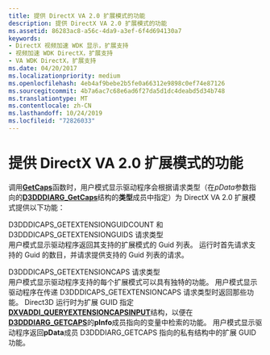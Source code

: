 ```yaml
---
title: 提供 DirectX VA 2.0 扩展模式的功能
description: 提供 DirectX VA 2.0 扩展模式的功能
ms.assetid: 86283ac8-a56c-4da9-a3ef-6f4d694130a7
keywords:
- DirectX 视频加速 WDK 显示，扩展支持
- 视频加速 WDK DirectX，扩展支持
- VA WDK DirectX，扩展支持
ms.date: 04/20/2017
ms.localizationpriority: medium
ms.openlocfilehash: 4eb4af9bebe2b5fe0a66312e9898c0ef74e87126
ms.sourcegitcommit: 4b7a6ac7c68e6ad6f27da5d1dc4deabd5d34b748
ms.translationtype: MT
ms.contentlocale: zh-CN
ms.lasthandoff: 10/24/2019
ms.locfileid: "72826033"
---
```

# <a name="providing-capabilities-for-directx-va-20-extension-modes"></a>提供 DirectX VA 2.0 扩展模式的功能


调用[**GetCaps**](https://docs.microsoft.com/windows-hardware/drivers/ddi/d3dumddi/nc-d3dumddi-pfnd3dddi_getcaps)函数时，用户模式显示驱动程序会根据请求类型（在*pData*参数指向的[**D3DDDIARG\_GetCaps**](https://docs.microsoft.com/windows-hardware/drivers/ddi/d3dumddi/ns-d3dumddi-_d3dddiarg_getcaps)结构的**类型**成员中指定）为 DirectX VA 2.0 扩展模式提供以下功能：

<span id="D3DDDICAPS_GETEXTENSIONGUIDCOUNT_and_D3DDDICAPS_GETEXTENSIONGUIDS_request_types"></span><span id="d3dddicaps_getextensionguidcount_and_d3dddicaps_getextensionguids_request_types"></span><span id="D3DDDICAPS_GETEXTENSIONGUIDCOUNT_AND_D3DDDICAPS_GETEXTENSIONGUIDS_REQUEST_TYPES"></span>D3DDDICAPS\_GETEXTENSIONGUIDCOUNT 和 D3DDDICAPS\_GETEXTENSIONGUIDS 请求类型  
用户模式显示驱动程序返回其支持的扩展模式的 Guid 列表。 运行时首先请求支持的 Guid 的数目，并请求提供支持的 Guid 列表的请求。

<span id="D3DDDICAPS_GETEXTENSIONCAPS_request_type"></span><span id="d3dddicaps_getextensioncaps_request_type"></span><span id="D3DDDICAPS_GETEXTENSIONCAPS_REQUEST_TYPE"></span>D3DDDICAPS\_GETEXTENSIONCAPS 请求类型  
用户模式显示驱动程序支持的每个扩展模式可以具有独特的功能。 用户模式显示驱动程序在传递 D3DDDICAPS\_GETEXTENSIONCAPS 请求类型时返回那些功能。 Direct3D 运行时为扩展 GUID 指定[**DXVADDI\_QUERYEXTENSIONCAPSINPUT**](https://docs.microsoft.com/windows-hardware/drivers/ddi/d3dumddi/ns-d3dumddi-_dxvaddi_queryextensioncapsinput)结构，以便在[**D3DDDIARG\_GETCAPS**](https://docs.microsoft.com/windows-hardware/drivers/ddi/d3dumddi/ns-d3dumddi-_d3dddiarg_getcaps)的**pInfo**成员指向的变量中检索的功能。 用户模式显示驱动程序返回**pData**成员 D3DDDIARG\_GETCAPS 指向的私有结构中的扩展 GUID 功能。

 

 





